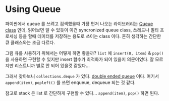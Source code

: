 # Using Queue
파이썬에서 queue 를 쓰려고 검색했을때 가장 먼저 나오는 라이브러리는 [Queue class](https://docs.python.org/2/library/queue.html) 인데, 읽어보면 알 수 있듯이 이건 syncronized queue class, 쓰레드나 멀티 프로세싱 등을 할때 데이터를 저장하는 용도로 쓰이는 class 이다. 흔히 생각하는 간단한 큐 클래스와는 조금 다르다.

그럼 큐를 사용하기 위해서는 어떻게 하면 좋을까? `list` 에 `insert(0, item)` & `pop()` 을 사용하면 구현할 수 있지만 insert 함수가 최적화가 되어 있을지 의문이었다. 잘 모르지만 리스트니까 별로 안 되어 있을것 같았다...

그래서 찾아보니 `collections.deque` 가 있다. [double ended queue](https://docs.python.org/3.5/library/collections.html#collections.deque) 이다. 여기서 `append(item)`, `popleft()` 를 쓰면 enqueue, dequeue 되는 것 같다.

참고로 stack 은 list 로 간단하게 구현할 수 있다... `append(item)`, `pop()` 하면 된다.
